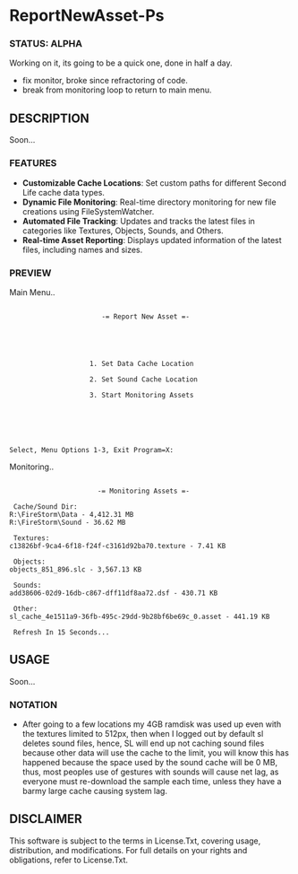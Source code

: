 # ReportNewAsset-Ps

### STATUS: ALPHA
Working on it, its going to be a quick one, done in half a day.
- fix monitor, broke since refractoring of code.
- break from monitoring loop to return to main menu.

## DESCRIPTION
Soon...

### FEATURES
- **Customizable Cache Locations**: Set custom paths for different Second Life cache data types.
- **Dynamic File Monitoring**: Real-time directory monitoring for new file creations using FileSystemWatcher.
- **Automated File Tracking**: Updates and tracks the latest files in categories like Textures, Objects, Sounds, and Others.
- **Real-time Asset Reporting**: Displays updated information of the latest files, including names and sizes.

### PREVIEW
Main Menu..
```

                       -= Report New Asset =-





                    1. Set Data Cache Location

                    2. Set Sound Cache Location

                    3. Start Monitoring Assets






Select, Menu Options 1-3, Exit Program=X:

```
Monitoring..
```

                      -= Monitoring Assets =-

 Cache/Sound Dir:
R:\FireStorm\Data - 4,412.31 MB
R:\FireStorm\Sound - 36.62 MB

 Textures:
c13826bf-9ca4-6f18-f24f-c3161d92ba70.texture - 7.41 KB

 Objects:
objects_851_896.slc - 3,567.13 KB

 Sounds:
add38606-02d9-16db-c867-dff11df8aa72.dsf - 430.71 KB

 Other:
sl_cache_4e1511a9-36fb-495c-29dd-9b28bf6be69c_0.asset - 441.19 KB

 Refresh In 15 Seconds...

```

## USAGE
Soon...

### NOTATION
- After going to a few locations my 4GB ramdisk was used up even with the textures limited to 512px, then when I logged out by default sl deletes sound files, hence, SL will end up not caching sound files because other data will use the cache to the limit, you will know this has happened because the space used by the sound cache will be 0 MB, thus, most peoples use of gestures with sounds will cause net lag, as everyone must re-download the sample each time, unless they have a barmy large cache causing system lag.  

## DISCLAIMER
This software is subject to the terms in License.Txt, covering usage, distribution, and modifications. For full details on your rights and obligations, refer to License.Txt.
